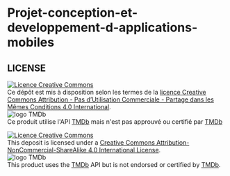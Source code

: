 # Projet-conception-et-developpement-d-applications-mobiles

## LICENSE
[![Licence Creative Commons](https://i.creativecommons.org/l/by-nc-sa/4.0/88x31.png)](https://creativecommons.org/licenses/by-nc-sa/4.0/deed.fr)  
Ce dépôt est mis à disposition selon les termes de la [licence Creative Commons Attribution - Pas d’Utilisation Commerciale - Partage dans les Mêmes Conditions 4.0 International](https://creativecommons.org/licenses/by-nc-sa/4.0/deed.fr).  
![logo TMDb](https://www.themoviedb.org/assets/static_cache/bb45549239e25f1770d5f76727bcd7c0/images/v4/logos/408x161-powered-by-rectangle-blue.png)  
Ce produit utilise l'API [TMDb](https://www.themoviedb.org) mais n'est pas approuvé ou certifié par [TMDb](https://www.themoviedb.org)


[![Licence Creative Commons](https://i.creativecommons.org/l/by-nc-sa/4.0/88x31.png)](http://creativecommons.org/licenses/by-nc-sa/4.0/)  
This deposit is licensed under a [Creative Commons Attribution-NonCommercial-ShareAlike 4.0 International License](http://creativecommons.org/licenses/by-nc-sa/4.0/).  
![logo TMDb](https://www.themoviedb.org/assets/static_cache/bb45549239e25f1770d5f76727bcd7c0/images/v4/logos/408x161-powered-by-rectangle-blue.png)  
This product uses the [TMDb](https://www.themoviedb.org) API but is not endorsed or certified by [TMDb](https://www.themoviedb.org).
